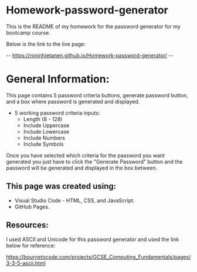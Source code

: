 # Homework-password-generator
This is the README of my homework for the password generator for my bootcamp course.

Below is the link to the live page:

-- https://roninhietanen.github.io/Homework-password-generator/ --

# General Information:

This page contains 5 password criteria buttons, generate password button, and a box where password is generated and displayed.

- 5 working password criteria inputs:
  - Length (8 - 128)
  - Include Uppercase
  - Include Lowercase
  - Include Numbers
  - Include Symbols
 
 Once you have selected which criteria for the password you want generated you just have to click the "Generate Password" button and the password will be generated and displayed in the box between.
 
## This page was created using:
- Visual Studio Code - HTML, CSS, and JavaScript.
- GitHub Pages.
 
 ## Resources:
 
 I used ASCII and Unicode for this password generator and used the link below for reference:
 
 https://bournetocode.com/projects/GCSE_Computing_Fundamentals/pages/3-3-5-ascii.html
 
